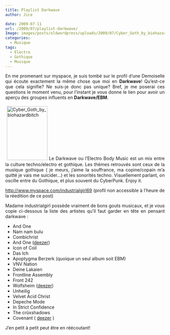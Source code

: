 ```yaml
---
title: Playlist Darkwave
author: Jice

date: 2009-07-11
url: /2009/07/playlist-darkwave/
Image: images/posts/oldwordpress/uploads/2009/07/Cyber_Goth_by_biohazardbitch.jpg
categories:
  - Musique
tags:
  - Electro
  - Gothique
  - Musique
---
```

<p align="justify">
  En me promenant sur myspace, je suis tombé sur le profil d&#8217;une Demoiselle qui écoute exactement la même chose que moi en <strong>Darkwave</strong>! Qu&#8217;est-ce que cela signifie? Ne suis-je donc pas unique? Bref, je me poserai ces questions le moment venu, pour l&#8217;instant je vous donne le lien pour avoir un aperçu des groupes influents en <strong>Darkwave/EBM</strong>.
</p>

<p align="justify">
  <a href="images/posts/oldwordpress/uploads/2009/07/Cyber_Goth_by_biohazardbitch.jpg"><img class="alignleft size-full wp-image-648" style="margin: 5px;" title="Cyber_Goth_by_biohazardbitch" src="/images/posts/oldwordpress/uploads/2009/07/Cyber_Goth_by_biohazardbitch.jpg" alt="Cyber_Goth_by_biohazardbitch" width="128" height="170" ></a>Le Darkwave ou l&#8217;Electro Body Music est un mix entre la culture techno/electro et gothique. Les thèmes retrouvés sont ceux de la musique gothique ( je meurs, j&#8217;aime la souffrance, ma copine/copain m&#8217;a quitté je vais me suicider&#8230;) et les sonorités techno. Visuellement parlant, on oscille entre du Gothique, et plus souvent du CyberPunk. Enjoy it.<!--more-->
</p>

<p align="justify">
  <a href="http://www.myspace.com/industrialgirl69" target="_blank">http://www.myspace.com/industrialgirl69</a> (profil non accessible à l&#8217;heure de la réedition de ce post)
</p>

<p align="justify">
  Madame industrialgirl possède vraiment de bons gouts musicaux, et je vous copie ci-dessous la liste des artistes qu&#8217;il faut garder en tête en pensant darkwave :
</p>

  * And One
  * Nam nam bulu
  * Combichrist
  * And One (<a href="http://www.deezer.com/#music/artist/3656" target="_blank">deezer</a>)
  * Icon of Coil
  * Das Ich
  * Apoptygma Berzerk (quoique un seul album soit EBM)
  * VNV Nation
  * Deine Lakaien
  * Frontline Assembly
  * Front 242
  * Wolfsheim (<a href="http://www.deezer.com/#music/artist/3418" target="_blank">deezer</a>)
  * Unheilig
  * Velvet Acid Christ
  * Depeche Mode
  * In Strict Confidence
  * The crüxshadows
  * Covenant ( <a href="http://www.deezer.com/#music/artist/3656" target="_blank">deezer</a> )

J&#8217;en petit à petit peut être en réécoutant!
